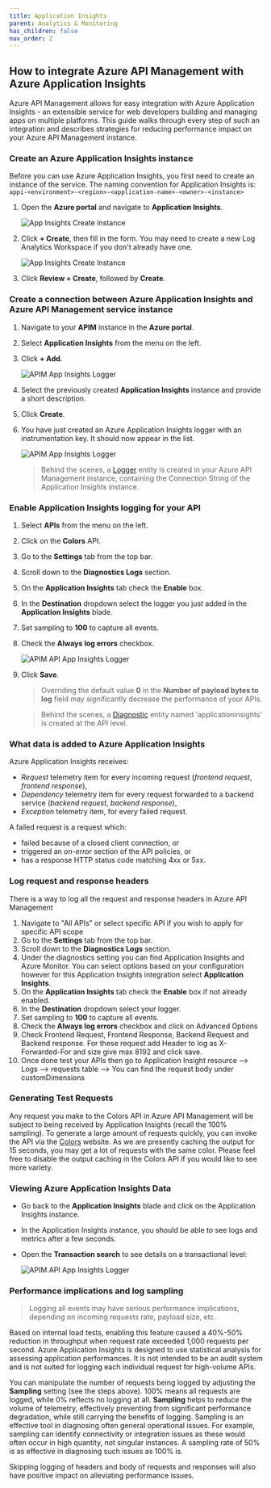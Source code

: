 ```yaml
---
title: Application Insights
parent: Analytics & Monitoring
has_children: false
nav_order: 2
---
```



## How to integrate Azure API Management with Azure Application Insights

Azure API Management allows for easy integration with Azure Application Insights - an extensible service for web developers building and managing apps on multiple platforms. This guide walks through every step of such an integration and describes strategies for reducing performance impact on your Azure API Management instance.

### Create an Azure Application Insights instance

Before you can use Azure Application Insights, you first need to create an instance of the service. The naming convention for Application Insights is: `appi-<environment>-<region>-<application-name>-<owner>-<instance>`

1. Open the **Azure portal** and navigate to **Application Insights**.

    ![App Insights Create Instance](../../assets/images/app-insights-create-instance-1.png)

2. Click **+ Create**, then fill in the form. You may need to create a new Log Analytics Workspace if you don't already have one.

    ![App Insights Create Instance](../../assets/images/app-insights-create-instance-2.png)

3. Click **Review + Create**, followed by **Create**.

### Create a connection between Azure Application Insights and Azure API Management service instance

1. Navigate to your **APIM** instance in the **Azure portal**.
2. Select **Application Insights** from the menu on the left.
3. Click **+ Add**.

    ![APIM App Insights Logger](../../assets/images/apim-app-insights-logger-1.png)

4. Select the previously created **Application Insights** instance and provide a short description.
5. Click **Create**.
6. You have just created an Azure Application Insights logger with an instrumentation key. It should now appear in the list.

    ![APIM App Insights Logger](../../assets/images/apim-app-insights-logger-2.png)

    > Behind the scenes, a [Logger](https://docs.microsoft.com/rest/api/apimanagement/2019-12-01/logger/createorupdate) entity is created in your Azure API Management instance, containing the Connection String of the Application Insights instance.

### Enable Application Insights logging for your API

1. Select **APIs** from the menu on the left.
2. Click on the **Colors** API.
3. Go to the **Settings** tab from the top bar.
4. Scroll down to the **Diagnostics Logs** section.
5. On the **Application Insights** tab check the **Enable** box.
6. In the **Destination** dropdown select the logger you just added in the **Application Insights** blade.
7. Set sampling to **100** to capture all events.
8. Check the **Always log errors** checkbox.

    ![APIM API App Insights Logger](../../assets/images/apim-app-insights-api-1.png)

9. Click **Save**.

    > Overriding the default value **0** in the **Number of payload bytes to log** field may significantly decrease the performance of your APIs.

    > Behind the scenes, a [Diagnostic](https://docs.microsoft.com/rest/api/apimanagement/2019-12-01/diagnostic/createorupdate) entity named 'applicationinsights' is created at the API level.

### What data is added to Azure Application Insights

Azure Application Insights receives:

- *Request* telemetry item for every incoming request (*frontend request*, *frontend response*),
- *Dependency* telemetry item for every request forwarded to a backend service (*backend request*, *backend response*),
- *Exception* telemetry item, for every failed request.

A failed request is a request which:

- failed because of a closed client connection, or
- triggered an *on-error* section of the API policies, or
- has a response HTTP status code matching 4xx or 5xx.

### Log request and response headers

There is a way to log all the request and response headers in Azure API Management
1. Navigate to "All APIs" or select specific API if you wish to apply for specific API scope
2. Go to the **Settings** tab from the top bar.
3. Scroll down to the **Diagnostics Logs** section.
5. Under the diagnostics setting you can find Application Insights and Azure Monitor. You can select options based on your configuration however for this Application Insights integration select **Application Insights**.
6. On the **Application Insights** tab check the **Enable** box if not already enabled.
7. In the **Destination** dropdown select your logger.
8. Set sampling to **100** to capture all events.
9. Check the **Always log errors** checkbox and click on Advanced Options
10. Check Frontend Request, Frontend Response, Backend Request and Backend response. For these request add Header to log as X-Forwarded-For and size give max 8192 and click save.
11. Once done test your APIs then go to Application Insight resource —> Logs —> requests table —> You can find the request body under customDimensions

### Generating Test Requests

Any request you make to the Colors API in Azure API Management will be subject to being received by Application Insights (recall the 100% sampling). To generate a large amount of requests quickly, you can invoke the API via the [Colors](https://colors-web.azurewebsites.net) website. As we are presently caching the output for 15 seconds, you may get a lot of requests with the same color. Please feel free to disable the output caching in the Colors API if you would like to see more variety.

### Viewing Azure Application Insights Data

- Go back to the **Application Insights** blade and click on the Application Insights instance.
- In the Application Insights instance, you should be able to see logs and metrics after a few seconds.
- Open the **Transaction search** to see details on a transactional level:

  ![APIM API App Insights Logger](../../assets/images/apim-app-insights-api-2.png)

### Performance implications and log sampling

> Logging all events may have serious performance implications, depending on incoming requests rate, payload size, etc.

Based on internal load tests, enabling this feature caused a 40%-50% reduction in throughput when request rate exceeded 1,000 requests per second. Azure Application Insights is designed to use statistical analysis for assessing application performances. It is not intended to be an audit system and is not suited for logging each individual request for high-volume APIs.

You can manipulate the number of requests being logged by adjusting the **Sampling** setting (see the steps above). 100% means all requests are logged, while 0% reflects no logging at all. **Sampling** helps to reduce the volume of telemetry, effectively preventing from significant performance degradation, while still carrying the benefits of logging.
Sampling is an effective tool in diagnosing often general operational issues. For example, sampling can identify connectivity or integration issues as these would often occur in high quantity, not singular instances. A sampling rate of 50% is as effective in diagnosing such issues as 100% is.

Skipping logging of headers and body of requests and responses will also have positive impact on alleviating performance issues.
